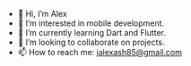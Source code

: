 - 👋 Hi, I’m Alex
- 👀 I’m interested in mobile development.
- 🌱 I’m currently learning Dart and Flutter.
- 💞️ I’m looking to collaborate on projects.
- 📫 How to reach me: ialexash85@gmail.com

<!---
intong22/intong22 is a ✨ special ✨ repository because its `README.md` (this file) appears on your GitHub profile.
You can click the Preview link to take a look at your changes.
--->
